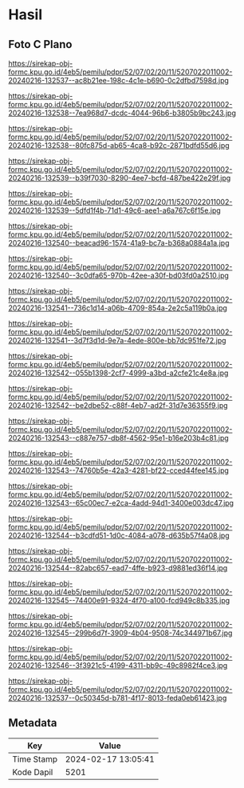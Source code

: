 # Hasil

## Foto C Plano

https://sirekap-obj-formc.kpu.go.id/4eb5/pemilu/pdpr/52/07/02/20/11/5207022011002-20240216-132537--ac8b21ee-198c-4c1e-b690-0c2dfbd7598d.jpg

https://sirekap-obj-formc.kpu.go.id/4eb5/pemilu/pdpr/52/07/02/20/11/5207022011002-20240216-132538--7ea968d7-dcdc-4044-96b6-b3805b9bc243.jpg

https://sirekap-obj-formc.kpu.go.id/4eb5/pemilu/pdpr/52/07/02/20/11/5207022011002-20240216-132538--80fc875d-ab65-4ca8-b92c-2871bdfd55d6.jpg

https://sirekap-obj-formc.kpu.go.id/4eb5/pemilu/pdpr/52/07/02/20/11/5207022011002-20240216-132539--b39f7030-8290-4ee7-bcfd-487be422e29f.jpg

https://sirekap-obj-formc.kpu.go.id/4eb5/pemilu/pdpr/52/07/02/20/11/5207022011002-20240216-132539--5dfd1f4b-71d1-49c6-aee1-a6a767c6f15e.jpg

https://sirekap-obj-formc.kpu.go.id/4eb5/pemilu/pdpr/52/07/02/20/11/5207022011002-20240216-132540--beacad96-1574-41a9-bc7a-b368a0884a1a.jpg

https://sirekap-obj-formc.kpu.go.id/4eb5/pemilu/pdpr/52/07/02/20/11/5207022011002-20240216-132540--3c0dfa65-970b-42ee-a30f-bd03fd0a2510.jpg

https://sirekap-obj-formc.kpu.go.id/4eb5/pemilu/pdpr/52/07/02/20/11/5207022011002-20240216-132541--736c1d14-a06b-4709-854a-2e2c5a119b0a.jpg

https://sirekap-obj-formc.kpu.go.id/4eb5/pemilu/pdpr/52/07/02/20/11/5207022011002-20240216-132541--3d7f3d1d-9e7a-4ede-800e-bb7dc951fe72.jpg

https://sirekap-obj-formc.kpu.go.id/4eb5/pemilu/pdpr/52/07/02/20/11/5207022011002-20240216-132542--055b1398-2cf7-4999-a3bd-a2cfe21c4e8a.jpg

https://sirekap-obj-formc.kpu.go.id/4eb5/pemilu/pdpr/52/07/02/20/11/5207022011002-20240216-132542--be2dbe52-c88f-4eb7-ad2f-31d7e36355f9.jpg

https://sirekap-obj-formc.kpu.go.id/4eb5/pemilu/pdpr/52/07/02/20/11/5207022011002-20240216-132543--c887e757-db8f-4562-95e1-b16e203b4c81.jpg

https://sirekap-obj-formc.kpu.go.id/4eb5/pemilu/pdpr/52/07/02/20/11/5207022011002-20240216-132543--74760b5e-42a3-4281-bf22-cced44fee145.jpg

https://sirekap-obj-formc.kpu.go.id/4eb5/pemilu/pdpr/52/07/02/20/11/5207022011002-20240216-132543--65c00ec7-e2ca-4add-94d1-3400e003dc47.jpg

https://sirekap-obj-formc.kpu.go.id/4eb5/pemilu/pdpr/52/07/02/20/11/5207022011002-20240216-132544--b3cdfd51-1d0c-4084-a078-d635b57f4a08.jpg

https://sirekap-obj-formc.kpu.go.id/4eb5/pemilu/pdpr/52/07/02/20/11/5207022011002-20240216-132544--82abc657-ead7-4ffe-b923-d9881ed36f14.jpg

https://sirekap-obj-formc.kpu.go.id/4eb5/pemilu/pdpr/52/07/02/20/11/5207022011002-20240216-132545--74400e91-9324-4f70-a100-fcd949c8b335.jpg

https://sirekap-obj-formc.kpu.go.id/4eb5/pemilu/pdpr/52/07/02/20/11/5207022011002-20240216-132545--299b6d7f-3909-4b04-9508-74c344971b67.jpg

https://sirekap-obj-formc.kpu.go.id/4eb5/pemilu/pdpr/52/07/02/20/11/5207022011002-20240216-132546--3f3921c5-4199-4311-bb9c-49c8982f4ce3.jpg

https://sirekap-obj-formc.kpu.go.id/4eb5/pemilu/pdpr/52/07/02/20/11/5207022011002-20240216-132537--0c50345d-b781-4f17-8013-feda0eb61423.jpg


## Metadata

| Key        | Value               |
| ---------- | ------------------- |
| Time Stamp | 2024-02-17 13:05:41 |
| Kode Dapil | 5201                |



